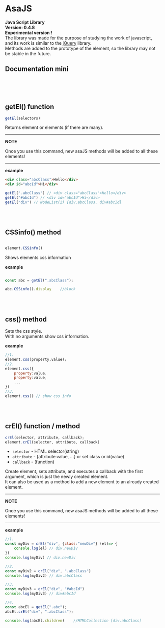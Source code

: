 # AsaJS

**Java Script Library** <br>
**Version: 0.4.8** <br>
**Experimental version !** <br>
The library was made for the purpose of studying the work of javascript, and its work is similar to the [jQuery](https://jquery.com/) library. <br>
Methods are added to the prototype of the element, so the library may not be stable in the future.<br>




## Documentation mini
<br>
<br>
<br>

getEl() function
---

```javascript
getEl(selectors)
``` 
Returns element or elements (if there are many).

---
**NOTE**

Once you use this command, new asaJS methods will be added to all these elements!

---

**example**
```html
<div class="abcClass">Hello</div>
<div id="abcId">Hi</div>
```
```javascript
getEl(".abcClass") // <div class="abcClass">Hello</div>
getEl("#abcId") // <div id="abcId">Hi</div>
getEl("div") // NodeList(2) [div.abcClass, div#abcId]
```

<br>
<br>

CSSinfo() method
---

```js

element.CSSinfo()

```
Shows elements css information

**example**
```javascript

const abc = getEl(".abcClass");

abc.CSSinfo().display    //block

```

<br>
<br>

css() method
---

Sets the css style. <br>
With no arguments show css information.

**example**
```js
//1.
element.css(property,value);
//2.
element.css({
    property:value,
    property:value,
    ...
})
//3.
element.css() // show css info
```

<br>
<br>


crEl() function / method
---



```javascript
crEl(selector, attribute, callback);
element.crEl(selector, attribute, callback)
```




- ```selector``` - HTML selector(string)
- ```attribute``` - {attribute:value, ...} or set class or id(value)
- ```callback``` - (function)

Create element, sets attribute, and executes a callback with the first argument, which is just the newly created element.
<br>
It can also be used as a method to add a new element to an already created element.

---
**NOTE**

Once you use this command, new asaJS methods will be added to all these elements!

---


**example**
```javascript
//1.
const myDiv = crEl("div", {class:"newDiv"} (el)=> {
    console.log(el) // div.newDiv
})
console.log(myDiv) // div.newDiv

//2.
const myDiv2 = crEl("div", ".abcClass")
console.log(myDiv2) // div.abcClass

//3.
const myDiv3 = crEl("div", "#abcId")
console.log(myDiv3) // div#abcId

//4.
const abcEl = getEl(".abc");
abcEl.crEl("div", ".abcClass");

console.log(abcEl.children)    //HTMLCollection [div.abcClass]


```


